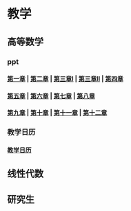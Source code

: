 # 教学

## 高等数学

### ppt

#### <a href="/第一章.rar">第一章</a> | <a href="/第二章.rar">第二章</a>  | <a href="/第三章I.rar">第三章I</a> | <a href="/第三章II.rar">第三章II</a> | <a href="/第四章.rar">第四章</a>

#### <a href="/第五章.rar">第五章</a> | <a href="/第六章.rar">第六章</a>  | <a href="/第七章.rar">第七章</a> | <a href="/第八章.rar">第八章</a>

#### <a href="/第九章.rar">第九章</a> | <a href="/第十章.rar">第十章</a>  | <a href="/第十一章.rar">第十一章</a> | <a href="/第十章.rar">第十二章</a>

### 教学日历

#### <a href="/教学日历.rar">教学日历</a>

## 线性代数

## 研究生
